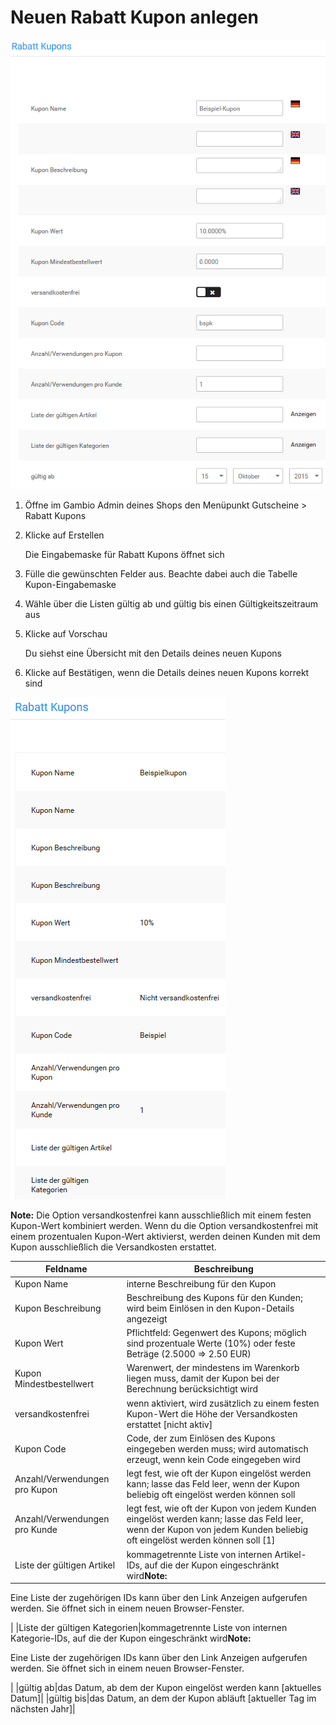 # Neuen Rabatt Kupon anlegen 

![](Bilder/Abb158_RabattKuponEingabemaske.png "Rabatt Kupon Eingabemaske")

1.  Öffne im Gambio Admin deines Shops den Menüpunkt Gutscheine \> Rabatt Kupons
2.  Klicke auf Erstellen

    Die Eingabemaske für Rabatt Kupons öffnet sich

3.  Fülle die gewünschten Felder aus. Beachte dabei auch die Tabelle Kupon-Eingabemaske
4.  Wähle über die Listen gültig ab und gültig bis einen Gültigkeitszeitraum aus
5.  Klicke auf Vorschau

    Du siehst eine Übersicht mit den Details deines neuen Kupons

6.  Klicke auf Bestätigen, wenn die Details deines neuen Kupons korrekt sind

![](Bilder/Abb159_BestaetigungsseiteFuerNeueKupons.png "Bestätigungsseite für neue Kupons")

**Note:** Die Option versandkostenfrei kann ausschließlich mit einem festen Kupon-Wert kombiniert werden. Wenn du die Option versandkostenfrei mit einem prozentualen Kupon-Wert aktivierst, werden deinen Kunden mit dem Kupon ausschließlich die Versandkosten erstattet.

|Feldname|Beschreibung|
|--------|------------|
|Kupon Name|interne Beschreibung für den Kupon|
|Kupon Beschreibung|Beschreibung des Kupons für den Kunden; wird beim Einlösen in den Kupon-Details angezeigt|
|Kupon Wert|Pflichtfeld: Gegenwert des Kupons; möglich sind prozentuale Werte \(10%\) oder feste Beträge \(2.5000 =\> 2.50 EUR\)|
|Kupon Mindestbestellwert|Warenwert, der mindestens im Warenkorb liegen muss, damit der Kupon bei der Berechnung berücksichtigt wird|
|versandkostenfrei|wenn aktiviert, wird zusätzlich zu einem festen Kupon-Wert die Höhe der Versandkosten erstattet \[nicht aktiv\]|
|Kupon Code|Code, der zum Einlösen des Kupons eingegeben werden muss; wird automatisch erzeugt, wenn kein Code eingegeben wird|
|Anzahl/Verwendungen pro Kupon|legt fest, wie oft der Kupon eingelöst werden kann; lasse das Feld leer, wenn der Kupon beliebig oft eingelöst werden können soll|
|Anzahl/Verwendungen pro Kunde|legt fest, wie oft der Kupon von jedem Kunden eingelöst werden kann; lasse das Feld leer, wenn der Kupon von jedem Kunden beliebig oft eingelöst werden können soll \[1\]|
|Liste der gültigen Artikel|kommagetrennte Liste von internen Artikel-IDs, auf die der Kupon eingeschränkt wird**Note:**

Eine Liste der zugehörigen IDs kann über den Link Anzeigen aufgerufen werden. Sie öffnet sich in einem neuen Browser-Fenster.

|
|Liste der gültigen Kategorien|kommagetrennte Liste von internen Kategorie-IDs, auf die der Kupon eingeschränkt wird**Note:**

Eine Liste der zugehörigen IDs kann über den Link Anzeigen aufgerufen werden. Sie öffnet sich in einem neuen Browser-Fenster.

|
|gültig ab|das Datum, ab dem der Kupon eingelöst werden kann \[aktuelles Datum\]|
|gültig bis|das Datum, an dem der Kupon abläuft \[aktueller Tag im nächsten Jahr\]|



